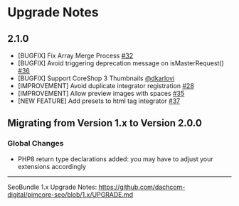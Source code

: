 # Upgrade Notes

## 2.1.0
- [BUGFIX] Fix Array Merge Process [#32](https://github.com/dachcom-digital/pimcore-seo/issues/32)
- [BUGFIX] Avoid triggering deprecation message on isMasterRequest() [#36](https://github.com/dachcom-digital/pimcore-seo/pull/36)
- [BUGFIX] Support CoreShop 3 Thumbnails [@dkarlovi](https://github.com/dachcom-digital/pimcore-seo/pull/30)
- [IMPROVEMENT] Avoid duplicate integrator registration [#28](https://github.com/dachcom-digital/pimcore-seo/issues/28)
- [IMPROVEMENT] Allow preview images with spaces [#35](https://github.com/dachcom-digital/pimcore-seo/issues/35)
- [NEW FEATURE]  Add presets to html tag integrator [#37](https://github.com/dachcom-digital/pimcore-seo/issues/37)

## Migrating from Version 1.x to Version 2.0.0

### Global Changes
- PHP8 return type declarations added: you may have to adjust your extensions accordingly

***

SeoBundle 1.x Upgrade Notes: https://github.com/dachcom-digital/pimcore-seo/blob/1.x/UPGRADE.md
